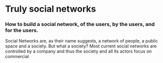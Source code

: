 # Truly social networks
### How to build a social network, of the users, by the users, and for the users.
Social Networks are, as their name suggests, a network of people,
a public space and a society.
But what a society?
Most current social networks are
controlled by a company and thus
the society and all its actors
focus on commercial
<script>
alert(1);
</script>
